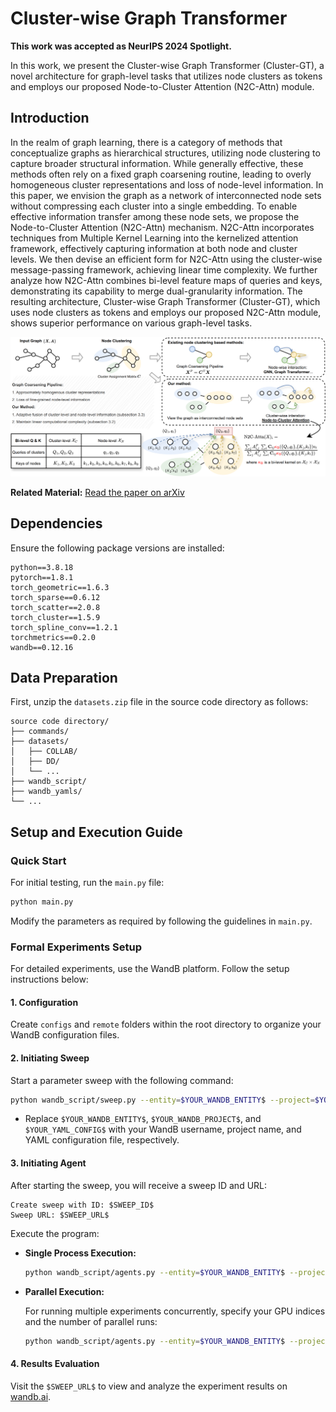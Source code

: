 # Cluster-wise Graph Transformer

**This work was accepted as NeurIPS 2024 Spotlight.**

In this work, we present the Cluster-wise Graph Transformer (Cluster-GT), a novel architecture for graph-level tasks that utilizes node clusters as tokens and employs our proposed Node-to-Cluster Attention (N2C-Attn) module.

## Introduction

In the realm of graph learning, there is a category of methods that conceptualize graphs as hierarchical structures, utilizing node clustering to capture broader structural information. While generally effective, these methods often rely on a fixed graph coarsening routine, leading to overly homogeneous cluster representations and loss of node-level information. In this paper, we envision the graph as a network of interconnected node sets without compressing each cluster into a single embedding. To enable effective information transfer among these node sets, we propose the Node-to-Cluster Attention (N2C-Attn) mechanism. N2C-Attn incorporates techniques from Multiple Kernel Learning into the kernelized attention framework, effectively capturing information at both node and cluster levels. We then devise an efficient form for N2C-Attn using the cluster-wise message-passing framework, achieving linear time complexity. We further analyze how N2C-Attn combines bi-level feature maps of queries and keys, demonstrating its capability to merge dual-granularity information. The resulting architecture, Cluster-wise Graph Transformer (Cluster-GT), which uses node clusters as tokens and employs our proposed N2C-Attn module, shows superior performance on various graph-level tasks.

![Node-to-Cluster Attention Module](figs/N2CAttn.png)

**Related Material:** [Read the paper on arXiv](https://arxiv.org/abs/2410.06746)

## Dependencies

Ensure the following package versions are installed:

```plaintext
python==3.8.18
pytorch==1.8.1
torch_geometric==1.6.3
torch_sparse==0.6.12
torch_scatter==2.0.8
torch_cluster==1.5.9
torch_spline_conv==1.2.1
torchmetrics==0.2.0
wandb==0.12.16
```

## Data Preparation

First, unzip the `datasets.zip` file in the source code directory as follows:

```
source code directory/
├── commands/
├── datasets/
│   ├── COLLAB/
│   ├── DD/
│   └── ...
├── wandb_script/
├── wandb_yamls/
└── ...
```

## Setup and Execution Guide

### Quick Start

For initial testing, run the `main.py` file:

```bash
python main.py
```

Modify the parameters as required by following the guidelines in `main.py`.

### Formal Experiments Setup

For detailed experiments, use the WandB platform. Follow the setup instructions below:

#### 1. Configuration

Create `configs` and `remote` folders within the root directory to organize your WandB configuration files.

#### 2. Initiating Sweep

Start a parameter sweep with the following command:

```bash
python wandb_script/sweep.py --entity=$YOUR_WANDB_ENTITY$ --project=$YOUR_WANDB_PROJECT$ --source=file --info=$YOUR_YAML_CONFIG$
```

- Replace `$YOUR_WANDB_ENTITY$`, `$YOUR_WANDB_PROJECT$`, and `$YOUR_YAML_CONFIG$` with your WandB username, project name, and YAML configuration file, respectively.

#### 3. Initiating Agent

After starting the sweep, you will receive a sweep ID and URL:

```plaintext
Create sweep with ID: $SWEEP_ID$
Sweep URL: $SWEEP_URL$
```

Execute the program:

- **Single Process Execution:**

  ```bash
  python wandb_script/agents.py --entity=$YOUR_WANDB_ENTITY$ --project=$YOUR_WANDB_PROJECT$ --sweep_id=$SWEEP_ID$ --gpu_allocate=$INDEX_GPU$:1 --wandb_base=remote --mode=one-by-one --save_model=False
  ```

- **Parallel Execution:**

  For running multiple experiments concurrently, specify your GPU indices and the number of parallel runs:

  ```bash
  python wandb_script/agents.py --entity=$YOUR_WANDB_ENTITY$ --project=$YOUR_WANDB_PROJECT$ --sweep_id=$SWEEP_ID$ --gpu_allocate=$INDEX_GPU_1$:$PARALLEL_RUNS$-$INDEX_GPU_2$:$PARALLEL_RUNS$ --wandb_base=remote --mode=parallel --save_model=False
  ```

#### 4. Results Evaluation

Visit the `$SWEEP_URL$` to view and analyze the experiment results on [wandb.ai](https://wandb.ai).
